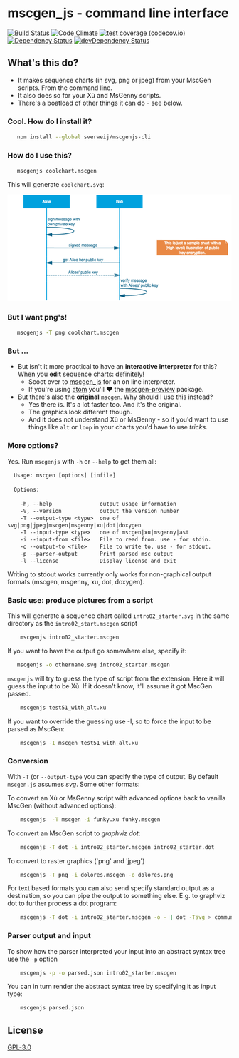# mscgen_js - command line interface

[![Build Status](https://travis-ci.org/sverweij/mscgenjs-cli.svg?branch=master)][travis.mscgenjs]
[![Code Climate](https://codeclimate.com/github/sverweij/mscgenjs-cli/badges/gpa.svg)][codeclimate.mscgenjs]
[![test coverage (codecov.io)](http://codecov.io/github/sverweij/mscgenjs-cli/coverage.svg?branch=master)](http://codecov.io/github/sverweij/mscgenjs-cli?branch=master)
[![Dependency Status](https://david-dm.org/sverweij/mscgenjs-cli.svg)](https://david-dm.org/sverweij/mscgenjs-cli)
[![devDependency Status](https://david-dm.org/sverweij/mscgenjs-cli/dev-status.svg)](https://david-dm.org/sverweij/mscgenjs-cli#info=devDependencies)

## What's this do?
- It makes sequence charts (in svg, png or jpeg) from your MscGen scripts. From the command line.
- It also does so for your Xù and MsGenny scripts.
- There's a boatload of other things it can do - see below.

### Cool. How do I install it?
```sh
   npm install --global sverweij/mscgenjs-cli
```

### How do I use this?
```sh
   mscgenjs coolchart.mscgen
```
This will generate `coolchart.svg`:

![the result from above command. It's a png, but that's because we can't embed svg's in github (yet, probably)](samples/coolchart.png)

### But I want png's!
```sh
   mscgenjs -T png coolchart.mscgen
```

### But ...
- But isn't it more practical to have an **interactive interpreter** for this?   
  When you **edit** sequence charts: definitely!
  - Scoot over to [mscgen_js][mscgen_js] for an on line interpreter.
  - If you're using [atom][atom] you'll :heart: the
    [mscgen-preview][mscgen-preview] package.
- But there's also the **original** `mscgen`. Why should I use this instead?    
  - Yes there is. It's a lot faster too. And it's the original.
  - The graphics look different though.
  - And it does not understand Xù or MsGenny - so if you'd want
    to use things like `alt` or `loop` in your charts you'd have to
    use _tricks_.

### More options?

Yes. Run `mscgenjs` with `-h` or `--help` to get them all:

```
  Usage: mscgen [options] [infile]

  Options:

    -h, --help               output usage information
    -V, --version            output the version number
    -T --output-type <type>  one of svg|png|jpeg|mscgen|msgenny|xu|dot|doxygen
    -I --input-type <type>   one of mscgen|xu|msgenny|ast
    -i --input-from <file>   File to read from. use - for stdin.
    -o --output-to <file>    File to write to. use - for stdout.
    -p --parser-output       Print parsed msc output
    -l --license             Display license and exit
```

Writing to stdout works currently only works for non-graphical output formats
(mscgen, msgenny, xu, dot, doxygen).

### Basic use: produce pictures from a script
This will generate a sequence chart called `intro02_starter.svg` in the
same directory as the `intro02_start.mscgen` script
```sh
    mscgenjs intro02_starter.mscgen
```

If you want to have the output go somewhere else, specify it:
```sh
   mscgenjs -o othername.svg intro02_starter.mscgen
```

`mscgenjs` will try to guess the type of script from the extension. Here
it will guess the input to be Xù. If it doesn't know, it'll assume it got
MscGen passed.
```sh
    mscgenjs test51_with_alt.xu
```

If you want to override the guessing use -I, so to force the input to be
parsed as MscGen:
```sh
    mscgenjs -I mscgen test51_with_alt.xu
```


### Conversion
With `-T` (or `--output-type` you can specify the type of output.
By default `mscgen.js` assumes _svg_. Some other formats:

To convert an Xù or MsGenny script with advanced options back to
vanilla MscGen (without advanced options):
```sh
    mscgenjs  -T mscgen -i funky.xu funky.mscgen
```

To convert an MscGen script to _graphviz dot_:
```sh
    mscgenjs -T dot -i intro02_starter.mscgen intro02_starter.dot
```

To convert to raster graphics ('png' and 'jpeg')
```sh
    mscgenjs -T png -i dolores.mscgen -o dolores.png
```

For text based formats you can also send specify standard output as a
destination, so you can pipe the output to something else.
E.g. to graphviz dot to further process a dot program:
```sh
    mscgenjs -T dot -i intro02_starter.mscgen -o - | dot -Tsvg > communicationsdiagram.svg
```

### Parser output and input
To show how the parser interpreted your input into an abstract syntax tree use
the `-p` option
```sh
    mscgenjs -p -o parsed.json intro02_starter.mscgen
```

You can in turn render the abstract syntax tree by specifying it as input
type:
```sh
    mscgenjs parsed.json
```

## License
[GPL-3.0](LICENSE.md)


[atom]: https://atom.io
[codeclimate.mscgenjs]: https://codeclimate.com/github/sverweij/mscgenjs-cli
[mscgen-preview]: https://atom.io/packages/mscgen-preview
[mscgen_js]: https://sverweij.github.io/mscgen_js
[travis.mscgenjs]: https://travis-ci.org/sverweij/mscgenjs-cli
